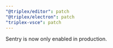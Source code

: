 ```yaml
---
"@triplex/editor": patch
"@triplex/electron": patch
"triplex-vsce": patch
---
```


Sentry is now only enabled in production.
